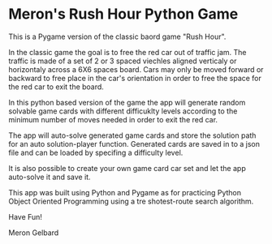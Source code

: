 # Meron's Rush Hour Python Game

This is a Pygame version of the classic baord game "Rush Hour".

In the classic game the goal is to free the red car out of traffic jam.
The traffic is made of a set of 2 or 3 spaced viechles aligned verticaly or horizontaly across a 6X6 spaces board.
Cars may only be moved forward or backward to free place in the car's orientation in order to free the space for the red car to exit the board.

In this python based version of the game the app will generate random solvable game cards with different difficuklty levels according 
to the minimum number of moves needed in order to exit the red car.

The app will auto-solve generated game cards and store the solution path for an auto solution-player function.
Generated cards are saved in to a json file and can be loaded by specifing a difficulty level.

It is also possible to create your own game card car set and let the app auto-solve it and save it.

This app was built using Python and Pygame as for practicing Python Object Oriented Programming using a tre shotest-route search algorithm.

Have Fun!

Meron Gelbard

